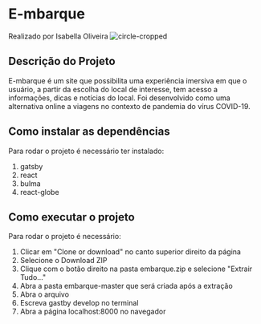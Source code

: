 # E-mbarque
Realizado por Isabella Oliveira
![circle-cropped](https://user-images.githubusercontent.com/63018304/87566086-e22ab600-c698-11ea-88b4-070333d51900.png)

## Descrição do Projeto
E-mbarque é um site que possibilita uma experiência imersiva em que o usuário, a partir da escolha do local de interesse, tem acesso a informações, dicas e notícias do local. Foi desenvolvido como uma alternativa online a viagens no contexto de pandemia do vírus COVID-19.

## Como instalar as dependências
Para rodar o projeto é necessário ter instalado:
1. gatsby
2. react
3. bulma
4. react-globe

## Como executar o projeto
Para rodar o projeto é necessário:
1. Clicar em "Clone or download" no canto superior direito da página
2. Selecione o Download ZIP
3. Clique com o botão direito na pasta embarque.zip e selecione "Extrair Tudo..."
4. Abra a pasta embarque-master que será criada após a extração
5. Abra o arquivo
6. Escreva gastby develop no terminal
7. Abra a página localhost:8000 no navegador
